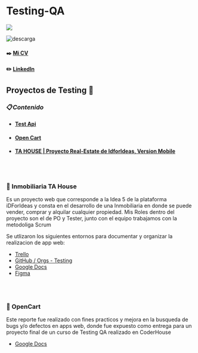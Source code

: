 <h1 align="left">Testing-QA</h3>

<p align="left">
  <a href="https://skillicons.dev">
    <img src="https://skillicons.dev/icons?i=html,js,css,mysql,react,vscode,figma,docker,selenium" />
  </a>
</p>


![descarga](https://user-images.githubusercontent.com/86979361/187540414-5f58deaa-2201-456a-b358-d3d37be24dfb.jpg)

#### ✒️ [Mi CV](./Docs/Maximiliano%20Barbosa.pdf)

#### ✏️ [LinkedIn](https://www.linkedin.com/in/maxi-barbosa/)

## Proyectos de Testing 📒

### 📋<em>Contenido</em>
- #### [Test Api](./Docs/Apimon_MaximilianoBarbosa.pdf)
- #### [Open Cart](https://demo.opencart.com/index.php?route=common/home&language=en-gb) 
- #### [TA HOUSE | Proyecto Real-Estate de IdforIdeas, Version Mobile](https://tahouse-casa.github.io/tahouse-testing/cypress/downloads/inicio.html)
<br/>
<br/>

<h3 align="left">🔹 Inmobiliaria TA House</h3>
Es un proyecto web que corresponde a la Idea 5 de la plataforma iDForIdeas y consta en el desarrollo de una Inmobiliaria en donde se puede vender, comprar y alquilar cualquier propiedad. Mis Roles dentro del proyecto son el de PO y Tester, junto con el equipo trabajamos con la metodoliga Scrum

Se utlizaron los siguientes entornos para documentar y organizar la realizacion de app web:
<br/> 

- [Trello](https://trello.com/b/UwFdep98/idea-5)
- [GitHub / Orgs - Testing](https://github.com/tahouse-casa/tahouse-testing.git)
- [Google Docs](https://docs.google.com/document/d/1dUFPsR8bqabMhBHuJoDZJEjY0QTFLXMIijpkcEeTWhU/edit)
- [Figma](https://www.figma.com/file/XTdPPJZFzEO9vrJkXYoMNz/TaHouse---Proyecto-Inmobiliario?node-id=705%3A55&t=lP6f8Xa103E0LsL4-1)
<br/>
<br/>

<h3 align="left">🔹 OpenCart</h3>
Este reporte fue realizado con fines practicos y mejora en la busqueda de bugs y/o defectos en apps web, donde fue expuesto como entrega para un proyecto final de un curso de Testing QA realizado en CoderHouse
<br/>

- [Google Docs](https://docs.google.com/document/d/1wHuhAc_iFKuRAs7inDK3Yd8zvfQRqdvXMmIfyyX36bo/edit)
<br/>   

